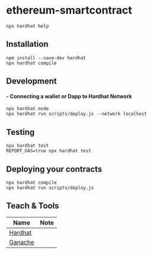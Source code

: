 # ethereum-smartcontract
```shell
npx hardhat help
```
## Installation
```shell
npm install --save-dev hardhat
npx hardhat compile
```

## Development

#### - Connecting a wallet or Dapp to Hardhat Network
```shell
npx hardhat node
npx hardhat run scripts/deploy.js --network localhost
```

## Testing
```shell
npx hardhat test
REPORT_GAS=true npx hardhat test
```

## Deploying your contracts
```shell
npx hardhat compile
npx hardhat run scripts/deploy.js
```

## Teach & Tools

| Name | Note |
| ------ | ------ | 
| [Hardhat](https://hardhat.org/) ||
| [Ganache](https://trufflesuite.com/ganache/) ||
